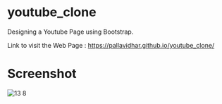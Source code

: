 # youtube_clone
Designing a Youtube Page using Bootstrap.

Link to visit the Web Page :
https://pallavidhar.github.io/youtube_clone/


# Screenshot

![13 8](https://user-images.githubusercontent.com/66560935/91811606-63400b80-ec4d-11ea-9f0c-29ab45da9590.png)
